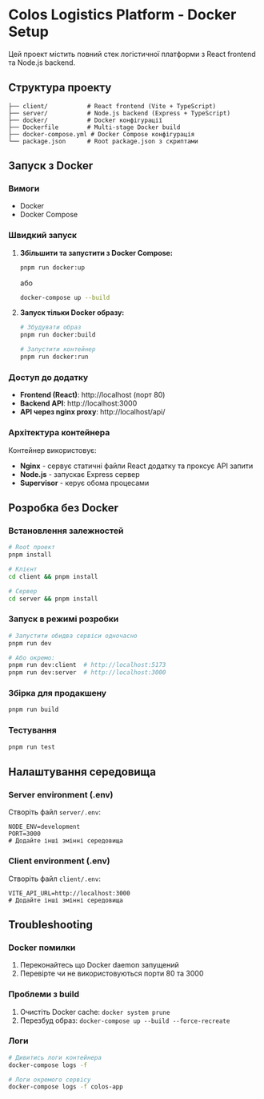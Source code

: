 # Colos Logistics Platform - Docker Setup

Цей проект містить повний стек логістичної платформи з React frontend та Node.js backend.

## Структура проекту

```
├── client/           # React frontend (Vite + TypeScript)
├── server/           # Node.js backend (Express + TypeScript)
├── docker/           # Docker конфігурації
├── Dockerfile        # Multi-stage Docker build
├── docker-compose.yml # Docker Compose конфігурація
└── package.json      # Root package.json з скриптами
```

## Запуск з Docker

### Вимоги

- Docker
- Docker Compose

### Швидкий запуск

1. **Збільшити та запустити з Docker Compose:**

   ```bash
   pnpm run docker:up
   ```

   або

   ```bash
   docker-compose up --build
   ```

2. **Запуск тільки Docker образу:**

   ```bash
   # Збудувати образ
   pnpm run docker:build

   # Запустити контейнер
   pnpm run docker:run
   ```

### Доступ до додатку

- **Frontend (React)**: http://localhost (порт 80)
- **Backend API**: http://localhost:3000
- **API через nginx proxy**: http://localhost/api/

### Архітектура контейнера

Контейнер використовує:

- **Nginx** - сервує статичні файли React додатку та проксує API запити
- **Node.js** - запускає Express сервер
- **Supervisor** - керує обома процесами

## Розробка без Docker

### Встановлення залежностей

```bash
# Root проект
pnpm install

# Клієнт
cd client && pnpm install

# Сервер
cd server && pnpm install
```

### Запуск в режимі розробки

```bash
# Запустити обидва сервіси одночасно
pnpm run dev

# Або окремо:
pnpm run dev:client  # http://localhost:5173
pnpm run dev:server  # http://localhost:3000
```

### Збірка для продакшену

```bash
pnpm run build
```

### Тестування

```bash
pnpm run test
```

## Налаштування середовища

### Server environment (.env)

Створіть файл `server/.env`:

```
NODE_ENV=development
PORT=3000
# Додайте інші змінні середовища
```

### Client environment (.env)

Створіть файл `client/.env`:

```
VITE_API_URL=http://localhost:3000
# Додайте інші змінні середовища
```

## Troubleshooting

### Docker помилки

1. Переконайтесь що Docker daemon запущений
2. Перевірте чи не використовуються порти 80 та 3000

### Проблеми з build

1. Очистіть Docker cache: `docker system prune`
2. Перезбуд образ: `docker-compose up --build --force-recreate`

### Логи

```bash
# Дивитись логи контейнера
docker-compose logs -f

# Логи окремого сервісу
docker-compose logs -f colos-app
```
